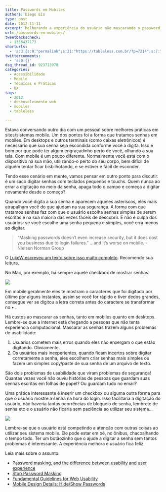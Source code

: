 ```yaml
---
title: Passwords em Mobiles
authors: Diego Eis
type: post
date: 2012-11-11
excerpt: Melhorando a experiência do usuário não mascarando o password em mobiles.
url: /passwords-em-mobiles/
tweetbackscheck:
  - 1356437173
shorturls:
  - 'a:3:{s:9:"permalink";s:31:"https://tableless.com.br/?p=7214";s:7:"tinyurl";s:26:"https://tinyurl.com/bbblb93";s:4:"isgd";s:19:"https://is.gd/mNcE1U";}'
twittercomments:
  - 'a:0:{}'
dsq_thread_id: 923713978
categories:
  - Acessibilidade
  - Mobile
  - Técnicas e Práticas
  - UX
tags:
  - 2012
  - desenvolvimento web
  - mobiles
  - tableless

---
```

Estava conversando outro dia com um pessoal sobre melhores práticas em sites/sistemas mobile. Um dos pontos foi a forma que tratamos senhas em mobiles. Em desktops e outros terminais (como caixas eletrônicos) é necessário que sua senha seja escondida conforme você a digita. Isso é bom por que pode ter algum engraçadinho perto de você, olhando a sua tela. Com mobile é um pouco diferente. Normalmente você está com o dispositivo na sua mão, utilizando-o perto do seu corpo, bem difícil de alguém tentar ficar bisbilhotando, e se estiver é fácil de esconder. 

Tendo esse cenário em mente, vamos pensar em outro ponto para discutir: é um saco digitar senhas com teclados pequenos e touchs. Quem nunca ao errar a digitação no meio da senha, apaga todo o campo e começa a digitar novamente desde o começo?

Quando você digita a sua senha e aparecem aqueles asteríscos, eles mais atrapalham você do que ajudam na sua segurança. A forma com que tratamos senhas faz com que o usuário escolha senhas simples de serem escritas e na sua maioria das vezes fáceis de descobrir. E não é culpa dos usuários: se você escolhe uma senha pequena e simples, você erra menos ao digitar.

> “Masking passwords doesn&#8217;t even increase security, but it does cost you business due to login failures.” &#8230;and it&#8217;s worse on mobile. -Nielsen Norman Group

O [LukeW escreveu um texto sobre isso muito completo][1]. Recomendo sua leitura.

No Mac, por exemplo, há sempre aquele checkbox de mostrar senhas.

![][2]

Em mobile geralmente eles te mostram o caracteres que foi digitado por último por alguns instantes, assim se você for rápido e tiver dedos grandes, consegue ver se digitou a letra correta antes do caractere se transformar no • .

Há custos ao mascarar as senhas, tanto em mobiles quanto em desktops. Lembre-se que a internet está chegando a pessoas que não tenta experiência computacional. Mascarar as senhas trazem alguns problemas de usabilidade:

  1. Usuários cometem mais erros quando eles não enxergam o que estão digitando. Obviamente.
  2. Os usuários mais inexperientes, quando ficam incertos sobre digitar corretamente a senha, eles escolhem criar senhas mais simples ou fazem um simples copy/paste de sua senha de um arquivo de texto.

São dois problemas de usabilidade que viram problemas de segurança! Quantas vezes você não ouviu histórias de pessoas que guardam suas senhas escritas em folhas de papel? Ou guardam tudo no email?

Uma prática interessante é inserir um checkbox ou alguma outra forma para que o usuário mostre a senha na hora do login. Isso facilitaria a digitação do usuário, não haveria tantas ocorrências de bloqueio de senha, lembrete de senha etc e o usuário não ficaria sem paciência ao utilizar seu sistema&#8230;

![][3]

Lembre-se que o usuário está competindo a atenção com outras coisas ao utilizar seu sistema mobile. Ele pode estar em pé, no ônibus, chacoalhando o tempo todo. Ter um botãozinho que o ajude a digitar a senha sem tantos problemas é interessante. A experiência melhora e usuário fica feliz.

Leia mais sobre o assunto:

  * [Password masking, and the difference between usability and user experience][4]
  * [Stop Password Masking][5]
  * [Fundamental Guidelines for Web Usability][6]
  * [Mobile Design Details: Hide/Show Passwords][1]

 [1]: https://www.lukew.com/ff/entry.asp?1653
 [2]: https://raw.githubusercontent.com/diegoeis/tableless-static-images/master/2012/11/Screen-Shot-2012-11-11-at-9.25.25-PM.png
 [3]: https://raw.githubusercontent.com/diegoeis/tableless-static-images/master/2012/11/hidepass4.png
 [4]: https://danamckay.wordpress.com/2010/01/22/password-masking-and-the-difference-between-usability-and-user-experience/
 [5]: https://www.useit.com/alertbox/passwords.html
 [6]: https://www.nngroup.com/events/tutorials/usability.html